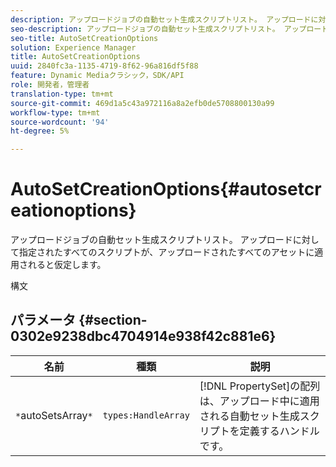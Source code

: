 ```yaml
---
description: アップロードジョブの自動セット生成スクリプトリスト。 アップロードに対して指定されたすべてのスクリプトが、アップロードされたすべてのアセットに適用されると仮定します。
seo-description: アップロードジョブの自動セット生成スクリプトリスト。 アップロードに対して指定されたすべてのスクリプトが、アップロードされたすべてのアセットに適用されると仮定します。
seo-title: AutoSetCreationOptions
solution: Experience Manager
title: AutoSetCreationOptions
uuid: 2840fc3a-1135-4719-8f62-96a816df5f88
feature: Dynamic Mediaクラシック，SDK/API
role: 開発者，管理者
translation-type: tm+mt
source-git-commit: 469d1a5c43a972116a8a2efb0de5708800130a99
workflow-type: tm+mt
source-wordcount: '94'
ht-degree: 5%

---
```



# AutoSetCreationOptions{#autosetcreationoptions}

アップロードジョブの自動セット生成スクリプトリスト。 アップロードに対して指定されたすべてのスクリプトが、アップロードされたすべてのアセットに適用されると仮定します。

構文

## パラメータ {#section-0302e9238dbc4704914e938f42c881e6}

| 名前 | 種類 | 説明 |
|---|---|---|
| `*`autoSetsArray`*` | `types:HandleArray` | [!DNL PropertySet]の配列は、アップロード中に適用される自動セット生成スクリプトを定義するハンドルです。 |

